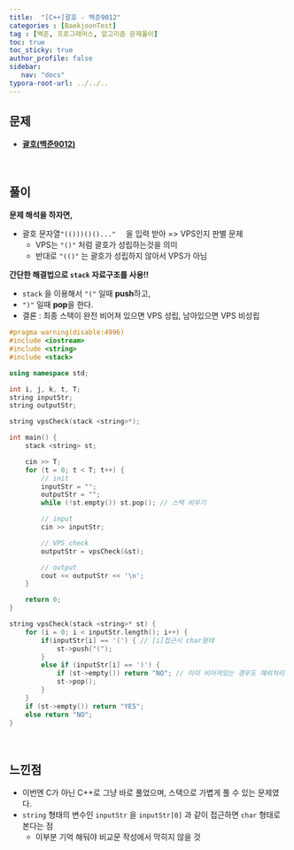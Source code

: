 ```yaml
---
title:  "[C++]괄호 - 백준9012"
categories : [BaekjoonTest]
tag : [백준, 프로그래머스, 알고리즘 문제풀이]
toc: true
toc_sticky: true
author_profile: false
sidebar:
   nav: "docs"
typora-root-url: ../../..
---
```




## 문제

* **[괄호(백준9012)](https://www.acmicpc.net/problem/9012)**

<br>

## 풀이

**문제 해석을 하자면,**

* 괄호 문자열`"(()))()()..."  ` 을 입력 받아 => VPS인지 판별 문제
  * VPS는 `"()"` 처럼 괄호가 성립하는것을 의미
  * 반대로 `"(()"` 는 괄호가 성립하지 않아서 VPS가 아님




**간단한 해결법으로 `stack` 자료구조를 사용!!**

* `stack` 을 이용해서 `"("` 일때 **push**하고,
* `")"` 일때 **pop**을 한다.
* 결론 : 최종 스택이 완전 비어져 있으면 VPS 성립, 남아있으면 VPS 비성립



```c++
#pragma warning(disable:4996)
#include <iostream>
#include <string>
#include <stack>

using namespace std;

int i, j, k, t, T;
string inputStr;
string outputStr;

string vpsCheck(stack <string>*);

int main() {
	stack <string> st;

	cin >> T;
	for (t = 0; t < T; t++) {
		// init
		inputStr = "";
		outputStr = "";
		while (!st.empty()) st.pop(); // 스택 비우기

		// input
		cin >> inputStr;

		// VPS check
		outputStr = vpsCheck(&st);

		// output
		cout << outputStr << '\n';
	}

	return 0;
}

string vpsCheck(stack <string>* st) {
	for (i = 0; i < inputStr.length(); i++) {
		if(inputStr[i] == '(') { // [i]접근시 char형태
			st->push("(");
		}
		else if (inputStr[i] == ')') {
			if (st->empty()) return "NO"; // 이미 비어져있는 경우도 예외처리
			st->pop();
		}
	}
	if (st->empty()) return "YES";
	else return "NO";
}
```

<br>

## 느낀점

* 이번엔 C가 아닌 C++로 그냥 바로 풀었으며, 스택으로 가볍게 풀 수 있는 문제였다.
* `string` 형태의 변수인 `inputStr` 을 `inputStr[0]` 과 같이 접근하면 `char` 형태로 본다는 점
  * 이부분 기억 해둬야 비교문 작성에서 막히지 않을 것
